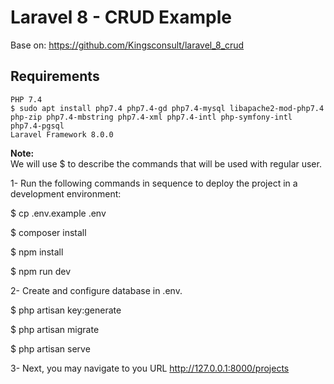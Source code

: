 # Laravel 8 - CRUD Example

Base on: <a href="https://github.com/Kingsconsult/laravel_8_crud">https://github.com/Kingsconsult/laravel_8_crud</a>

## Requirements
```
PHP 7.4
$ sudo apt install php7.4 php7.4-gd php7.4-mysql libapache2-mod-php7.4 php-zip php7.4-mbstring php7.4-xml php7.4-intl php-symfony-intl php7.4-pgsql
Laravel Framework 8.0.0
```
<b>Note:</b>
<br />
We will use $ to describe the commands that will be used with regular user.

1- Run the following commands in sequence to deploy the project in a development
environment:

$ cp .env.example .env

$ composer install

$ npm install

$ npm run dev

2- Create and configure database in .env.

$ php artisan key:generate

$ php artisan migrate

$ php artisan serve

3- Next, you may navigate to you URL http://127.0.0.1:8000/projects
